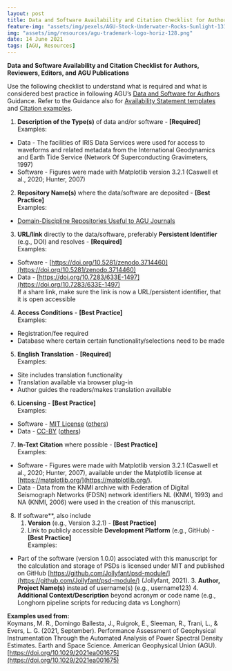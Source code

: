 ```yaml
---
layout: post
title: Data and Software Availability and Citation Checklist for Authors, Reviewers, Editors, and AGU Publications
feature-img: "assets/img/pexels/AGU-Stock-Underwater-Rocks-Sunlight-1314x400.jpg"
img: "assets/img/resources/agu-trademark-logo-horiz-128.png"
date: 14 June 2021
tags: [AGU, Resources]
---
```



**Data and Software Availability and Citation Checklist**
**for Authors, Reviewers, Editors, and AGU Publications**

Use the following checklist to understand what is required and what is considered best practice in following AGU’s [Data and Software for Authors](https://www.agu.org/Publish-with-AGU/Publish/Author-Resources/Data-and-Software-for-Authors) Guidance. Refer to the Guidance also for [Availability Statement templates](https://www.agu.org/Publish-with-AGU/Publish/Author-Resources/Data-and-Software-for-Authors#availability) and [Citation examples](https://www.agu.org/Publish-with-AGU/Publish/Author-Resources/Data-and-Software-for-Authors#citation). 


1. **Description of the Type(s)** of data and/or software - **[Required]**  
Examples:  
* Data - The facilities of IRIS Data Services were used for access to waveforms and related metadata from the International Geodynamics and Earth Tide Service (Network Of Superconducting Gravimeters, 1997)
* Software - Figures were made with Matplotlib version 3.2.1 (Caswell et al., 2020; Hunter, 2007)
2. **Repository Name(s)** where the data/software are deposited - **[Best Practice]**  
Examples:  
* [Domain-Discipline Repositories Useful to AGU Journals](https://data.agu.org/resources/useful-domain-repositories)
3. **URL/link** directly to the data/software, preferably **Persistent Identifier** (e.g., DOI) and resolves - **[Required]**  
    Examples:  
* Software - [https://doi.org/10.5281/zenodo.3714460](https://doi.org/10.5281/zenodo.3714460) 
* Data - [https://doi.org/10.7283/633E-1497](https://doi.org/10.7283/633E-1497)  
    If a share link, make sure the link is now a URL/persistent identifier, that it is open accessible
4. **Access Conditions** - **[Best Practice]**  
    Examples:  
* Registration/fee required
* Database where certain certain functionality/selections need to be made
5. **English Translation** - **[Required]**  
    Examples:  
* Site includes translation functionality
* Translation available via browser plug-in
* Author guides the readers/makes translation available
6. **Licensing** - **[Best Practice]**  
    Examples:  
* Software - [MIT License](https://choosealicense.com/licenses/mit/) ([others](https://choosealicense.com/community/))
* Data - [CC-BY](https://creativecommons.org/licenses/by/4.0/) ([others](https://creativecommons.org/choose/))
7. **In-Text Citation** where possible - **[Best Practice]**  
    Examples:  
* Software - Figures were made with Matplotlib version 3.2.1 (Caswell et al., 2020; Hunter, 2007), available under the Matplotlib license at [https://matplotlib.org/](https://matplotlib.org/).
* Data - Data from the KNMI archive with Federation of Digital Seismograph Networks (FDSN) network identifiers NL (KNMI, 1993) and NA (KNMI, 2006) were used in the creation of this manuscript.
8. If software**, also include
    1. **Version** (e.g., Version 3.2.1) - **[Best Practice]**
    2. Link to publicly accessible **Development Platform** (e.g., GitHub) - **[Best Practice]**  
    Examples:  
* Part of the software (version 1.0.0) associated with this manuscript for the calculation and storage of PSDs is licensed under MIT and published on GitHub [https://github.com/Jollyfant/psd-module/](https://github.com/Jollyfant/psd-module/) (Jollyfant, 2021).
    3. **Author, Project Name(s)** instead of username(s) (e.g., username123)
    4. **Additional Context/Description** beyond acronym or code name (e.g., Longhorn pipeline scripts for reducing data vs Longhorn)


**Examples used from:**  
Koymans, M. R., Domingo Ballesta, J., Ruigrok, E., Sleeman, R., Trani, L., & Evers, L. G. (2021, September). Performance Assessment of Geophysical Instrumentation Through the Automated Analysis of Power Spectral Density Estimates. Earth and Space Science. American Geophysical Union (AGU). [https://doi.org/10.1029/2021ea001675](https://doi.org/10.1029/2021ea001675) 
